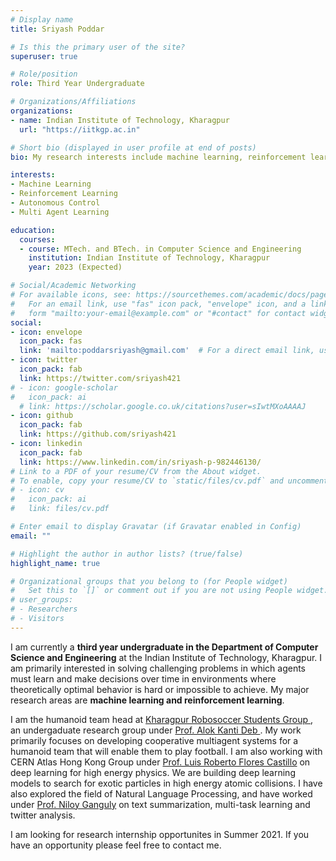 ```yaml
---
# Display name
title: Sriyash Poddar

# Is this the primary user of the site?
superuser: true

# Role/position
role: Third Year Undergraduate

# Organizations/Affiliations
organizations:
- name: Indian Institute of Technology, Kharagpur
  url: "https://iitkgp.ac.in"

# Short bio (displayed in user profile at end of posts)
bio: My research interests include machine learning, reinforcement learning and robotics.

interests:
- Machine Learning
- Reinforcement Learning
- Autonomous Control
- Multi Agent Learning

education:
  courses:
  - course: MTech. and BTech. in Computer Science and Engineering
    institution: Indian Institute of Technology, Kharagpur
    year: 2023 (Expected)

# Social/Academic Networking
# For available icons, see: https://sourcethemes.com/academic/docs/page-builder/#icons
#   For an email link, use "fas" icon pack, "envelope" icon, and a link in the
#   form "mailto:your-email@example.com" or "#contact" for contact widget.
social:
- icon: envelope
  icon_pack: fas
  link: 'mailto:poddarsriyash@gmail.com'  # For a direct email link, use "mailto:test@example.org".
- icon: twitter
  icon_pack: fab
  link: https://twitter.com/sriyash421
# - icon: google-scholar
#   icon_pack: ai
  # link: https://scholar.google.co.uk/citations?user=sIwtMXoAAAAJ
- icon: github
  icon_pack: fab
  link: https://github.com/sriyash421
- icon: linkedin
  icon_pack: fab
  link: https://www.linkedin.com/in/sriyash-p-982446130/
# Link to a PDF of your resume/CV from the About widget.
# To enable, copy your resume/CV to `static/files/cv.pdf` and uncomment the lines below.
# - icon: cv
#   icon_pack: ai
#   link: files/cv.pdf

# Enter email to display Gravatar (if Gravatar enabled in Config)
email: ""

# Highlight the author in author lists? (true/false)
highlight_name: true

# Organizational groups that you belong to (for People widget)
#   Set this to `[]` or comment out if you are not using People widget.
# user_groups:
# - Researchers
# - Visitors
---
```


I am currently a **third year undergraduate in the Department of Computer Science and Engineering** at the Indian Institute of Technology, Kharagpur. I am primarily interested in solving challenging problems in which agents must learn and make decisions over time in environments where theoretically optimal behavior is hard or impossible to achieve. My major research areas are **machine learning and reinforcement learning**.

I am the humanoid team head at <a href = "https://krssg.in"> Kharagpur Robosoccer Students Group </a>, an undergaduate research group under  <a href="https://scholar.google.co.in/citations?user=wkEq5s4AAAAJ&hl=en"> Prof. Alok Kanti Deb </a>. My work primarily focuses on developing cooperative multiagent systems for a humanoid team that will enable them to play football. I am also working with CERN Atlas Hong Kong Group under <a href="https://orcid.org/0000-0003-1551-5974">Prof. Luis Roberto Flores Castillo</a> on deep learning for high energy physics. We are building deep learning models to search for exotic particles in high energy atomic collisions. I have also explored the field of Natural Language Processing, and have worked under <a href="http://www.facweb.iitkgp.ac.in/~niloy/">Prof. Niloy Ganguly</a> on text summarization, multi-task learning and twitter analysis.

I am looking for research internship opportunites in Summer 2021. If you have an opportunity please feel free to contact me.
